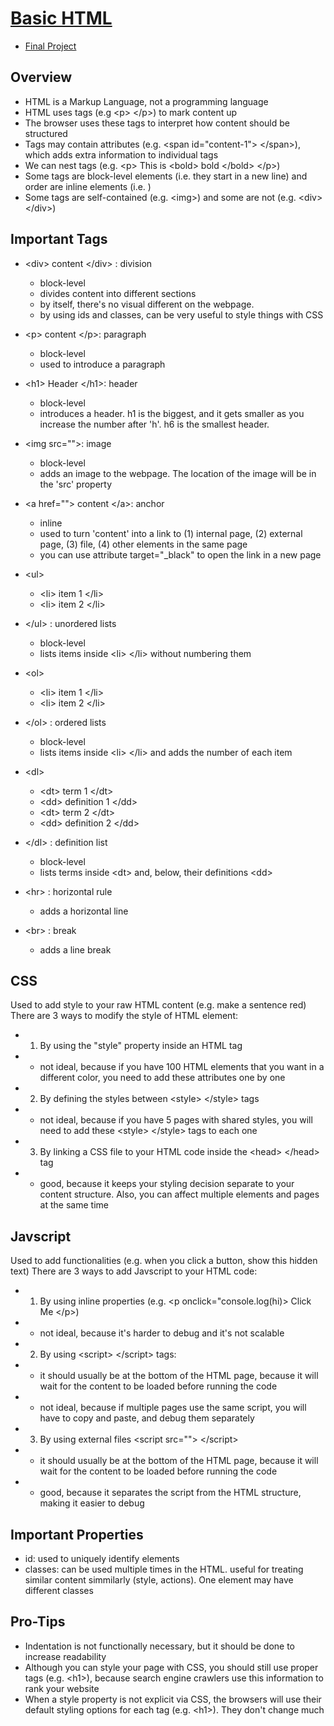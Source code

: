 # [Basic HTML](https://www.youtube.com/playlist?list=PL4cUxeGkcC9ibZ2TSBaGGNrgh4ZgYE6Cc)
- [Final Project](/final_project)

## Overview
- HTML is a Markup Language, not a programming language
- HTML uses tags (e.g \<p> \</p>) to mark content up
- The browser uses these tags to interpret how content should be structured
- Tags may contain attributes (e.g. \<span id="content-1"> \</span>), which adds extra information to individual tags
- We can nest tags (e.g. \<p> This is \<bold> bold \</bold> \</p>)
- Some tags are block-level elements (i.e. they start in a new line) and order are inline elements (i.e. )
- Some tags are self-contained (e.g. \<img>) and some are not (e.g. \<div> \</div>)

## Important Tags
- \<div> content \</div> : division
    - block-level
    - divides content into different sections
    - by itself, there's no visual different on the webpage. 
    - by using ids and classes, can be very useful to style things with CSS

- \<p> content \</p>: paragraph
    - block-level
    - used to introduce a paragraph

- \<h1> Header \</h1>: header
    - block-level
    - introduces a header. h1 is the biggest, and it gets smaller as you increase the number after 'h'. h6 is the smallest header.

- \<img src="">: image
    - block-level
    - adds an image to the webpage. The location of the image will be in the 'src' property

- \<a href=""> content \</a>: anchor
    - inline
    - used to turn 'content' into a link to (1) internal page, (2) external page, (3) file, (4) other elements in the same page
    - you can use attribute target="_black" to open the link in a new page

- \<ul> 
    - \<li> item 1 \</li>
    - \<li> item 2 \</li>
- \</ul> : unordered lists
    - block-level
    - lists items inside \<li> \</li> without numbering them

- \<ol> 
    - \<li> item 1 \</li>
    - \<li> item 2 \</li>
- \</ol> : ordered lists
    - block-level
    - lists items inside \<li> \</li> and adds the number of each item

- \<dl> 
    - \<dt> term 1 \</dt>
    - \<dd> definition 1 \</dd>
    - \<dt> term 2 \</dt>
    - \<dd> definition 2 \</dd>
- \</dl> : definition list
    - block-level
    - lists terms inside \<dt> and, below, their definitions \<dd>

- \<hr> : horizontal rule
    - adds a horizontal line

- \<br> : break
    - adds a line break

## CSS
Used to add style to your raw HTML content (e.g. make a sentence red)
There are 3 ways to modify the style of HTML element:
- 1. By using the "style" property inside an HTML tag
- - not ideal, because if you have 100 HTML elements that you want in a different color, you need to add these attributes one by one

- 2. By defining the styles between \<style> \</style> tags
- - not ideal, because if you have 5 pages with shared styles, you will need to add these \<style> \</style> tags to each one

- 3. By linking a CSS file to your HTML code inside the \<head> \</head> tag
- - good, because it keeps your styling decision separate to your content structure. Also, you can affect multiple elements and pages at the same time

## Javscript
Used to add functionalities (e.g. when you click a button, show this hidden text)
There are 3 ways to add Javscript to your HTML code:
- 1. By using inline properties (e.g. \<p onclick="console.log(hi)> Click Me \</p>)
- - not ideal, because it's harder to debug and it's not scalable

- 2. By using \<script> \</script> tags:
- - it should usually be at the bottom of the HTML page, because it will wait for the content to be loaded before running the code
- - not ideal, because if multiple pages use the same script, you will have to copy and paste, and debug them separately

- 3. By using external files \<script src=""> \</script>
- - it should usually be at the bottom of the HTML page, because it will wait for the content to be loaded before running the code
- - good, because it separates the script from the HTML structure, making it easier to debug

## Important Properties
- id: used to uniquely identify elements
- classes: can be used multiple times in the HTML. useful for treating similar content simmilarly (style, actions). One element may have different classes

## Pro-Tips
- Indentation is not functionally necessary, but it should be done to increase readability
- Although you can style your page with CSS, you should still use proper tags (e.g. \<h1>), because search engine crawlers use this information to rank your website
- When a style property is not explicit via CSS, the browsers will use their default styling options for each tag (e.g. \<h1>). They don't change much 

